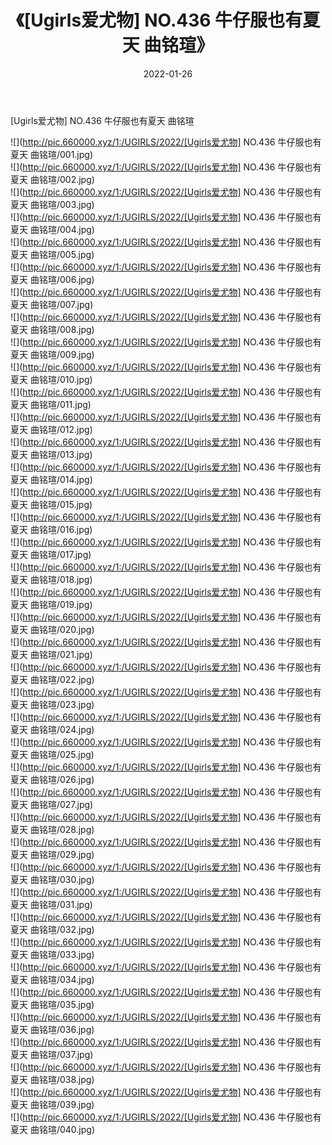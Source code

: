 ﻿---
layout: post
title:  《[Ugirls爱尤物] NO.436 牛仔服也有夏天 曲铭瑄》
date:   2022-01-26
img: http://pic.660000.xyz/1:/UGIRLS/2022/[Ugirls爱尤物] NO.436 牛仔服也有夏天 曲铭瑄/000.jpg
categories: [美女, 清纯, 唯美]
---

[Ugirls爱尤物] NO.436 牛仔服也有夏天 曲铭瑄

 ![](http://pic.660000.xyz/1:/UGIRLS/2022/[Ugirls爱尤物] NO.436 牛仔服也有夏天 曲铭瑄/001.jpg) <br>![](http://pic.660000.xyz/1:/UGIRLS/2022/[Ugirls爱尤物] NO.436 牛仔服也有夏天 曲铭瑄/002.jpg) <br>![](http://pic.660000.xyz/1:/UGIRLS/2022/[Ugirls爱尤物] NO.436 牛仔服也有夏天 曲铭瑄/003.jpg) <br>![](http://pic.660000.xyz/1:/UGIRLS/2022/[Ugirls爱尤物] NO.436 牛仔服也有夏天 曲铭瑄/004.jpg) <br>![](http://pic.660000.xyz/1:/UGIRLS/2022/[Ugirls爱尤物] NO.436 牛仔服也有夏天 曲铭瑄/005.jpg) <br>![](http://pic.660000.xyz/1:/UGIRLS/2022/[Ugirls爱尤物] NO.436 牛仔服也有夏天 曲铭瑄/006.jpg) <br>![](http://pic.660000.xyz/1:/UGIRLS/2022/[Ugirls爱尤物] NO.436 牛仔服也有夏天 曲铭瑄/007.jpg) <br>![](http://pic.660000.xyz/1:/UGIRLS/2022/[Ugirls爱尤物] NO.436 牛仔服也有夏天 曲铭瑄/008.jpg) <br>![](http://pic.660000.xyz/1:/UGIRLS/2022/[Ugirls爱尤物] NO.436 牛仔服也有夏天 曲铭瑄/009.jpg) <br>![](http://pic.660000.xyz/1:/UGIRLS/2022/[Ugirls爱尤物] NO.436 牛仔服也有夏天 曲铭瑄/010.jpg) <br>![](http://pic.660000.xyz/1:/UGIRLS/2022/[Ugirls爱尤物] NO.436 牛仔服也有夏天 曲铭瑄/011.jpg) <br>![](http://pic.660000.xyz/1:/UGIRLS/2022/[Ugirls爱尤物] NO.436 牛仔服也有夏天 曲铭瑄/012.jpg) <br>![](http://pic.660000.xyz/1:/UGIRLS/2022/[Ugirls爱尤物] NO.436 牛仔服也有夏天 曲铭瑄/013.jpg) <br>![](http://pic.660000.xyz/1:/UGIRLS/2022/[Ugirls爱尤物] NO.436 牛仔服也有夏天 曲铭瑄/014.jpg) <br>![](http://pic.660000.xyz/1:/UGIRLS/2022/[Ugirls爱尤物] NO.436 牛仔服也有夏天 曲铭瑄/015.jpg) <br>![](http://pic.660000.xyz/1:/UGIRLS/2022/[Ugirls爱尤物] NO.436 牛仔服也有夏天 曲铭瑄/016.jpg) <br>![](http://pic.660000.xyz/1:/UGIRLS/2022/[Ugirls爱尤物] NO.436 牛仔服也有夏天 曲铭瑄/017.jpg) <br>![](http://pic.660000.xyz/1:/UGIRLS/2022/[Ugirls爱尤物] NO.436 牛仔服也有夏天 曲铭瑄/018.jpg) <br>![](http://pic.660000.xyz/1:/UGIRLS/2022/[Ugirls爱尤物] NO.436 牛仔服也有夏天 曲铭瑄/019.jpg) <br>![](http://pic.660000.xyz/1:/UGIRLS/2022/[Ugirls爱尤物] NO.436 牛仔服也有夏天 曲铭瑄/020.jpg) <br>![](http://pic.660000.xyz/1:/UGIRLS/2022/[Ugirls爱尤物] NO.436 牛仔服也有夏天 曲铭瑄/021.jpg) <br>![](http://pic.660000.xyz/1:/UGIRLS/2022/[Ugirls爱尤物] NO.436 牛仔服也有夏天 曲铭瑄/022.jpg) <br>![](http://pic.660000.xyz/1:/UGIRLS/2022/[Ugirls爱尤物] NO.436 牛仔服也有夏天 曲铭瑄/023.jpg) <br>![](http://pic.660000.xyz/1:/UGIRLS/2022/[Ugirls爱尤物] NO.436 牛仔服也有夏天 曲铭瑄/024.jpg) <br>![](http://pic.660000.xyz/1:/UGIRLS/2022/[Ugirls爱尤物] NO.436 牛仔服也有夏天 曲铭瑄/025.jpg) <br>![](http://pic.660000.xyz/1:/UGIRLS/2022/[Ugirls爱尤物] NO.436 牛仔服也有夏天 曲铭瑄/026.jpg) <br>![](http://pic.660000.xyz/1:/UGIRLS/2022/[Ugirls爱尤物] NO.436 牛仔服也有夏天 曲铭瑄/027.jpg) <br>![](http://pic.660000.xyz/1:/UGIRLS/2022/[Ugirls爱尤物] NO.436 牛仔服也有夏天 曲铭瑄/028.jpg) <br>![](http://pic.660000.xyz/1:/UGIRLS/2022/[Ugirls爱尤物] NO.436 牛仔服也有夏天 曲铭瑄/029.jpg) <br>![](http://pic.660000.xyz/1:/UGIRLS/2022/[Ugirls爱尤物] NO.436 牛仔服也有夏天 曲铭瑄/030.jpg) <br>![](http://pic.660000.xyz/1:/UGIRLS/2022/[Ugirls爱尤物] NO.436 牛仔服也有夏天 曲铭瑄/031.jpg) <br>![](http://pic.660000.xyz/1:/UGIRLS/2022/[Ugirls爱尤物] NO.436 牛仔服也有夏天 曲铭瑄/032.jpg) <br>![](http://pic.660000.xyz/1:/UGIRLS/2022/[Ugirls爱尤物] NO.436 牛仔服也有夏天 曲铭瑄/033.jpg) <br>![](http://pic.660000.xyz/1:/UGIRLS/2022/[Ugirls爱尤物] NO.436 牛仔服也有夏天 曲铭瑄/034.jpg) <br>![](http://pic.660000.xyz/1:/UGIRLS/2022/[Ugirls爱尤物] NO.436 牛仔服也有夏天 曲铭瑄/035.jpg) <br>![](http://pic.660000.xyz/1:/UGIRLS/2022/[Ugirls爱尤物] NO.436 牛仔服也有夏天 曲铭瑄/036.jpg) <br>![](http://pic.660000.xyz/1:/UGIRLS/2022/[Ugirls爱尤物] NO.436 牛仔服也有夏天 曲铭瑄/037.jpg) <br>![](http://pic.660000.xyz/1:/UGIRLS/2022/[Ugirls爱尤物] NO.436 牛仔服也有夏天 曲铭瑄/038.jpg) <br>![](http://pic.660000.xyz/1:/UGIRLS/2022/[Ugirls爱尤物] NO.436 牛仔服也有夏天 曲铭瑄/039.jpg) <br>![](http://pic.660000.xyz/1:/UGIRLS/2022/[Ugirls爱尤物] NO.436 牛仔服也有夏天 曲铭瑄/040.jpg) <br>